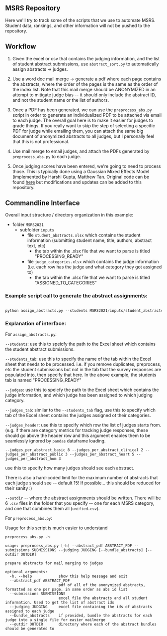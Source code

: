 ## MSRS Repository

Here we'll try to track some of the scripts that we use to automate MSRS. Student data, rankings, and other information will not be pushed to the repository.

## Workflow

1. Given the excel or csv that contains the judging information, and the list of student abstract submissions, use `abstract_sort.py` to automatically assign abstracts -> judges. 

2. Use a word doc mail merge -> generate a pdf where each page contains the abstracts, where the order of the pages is the same as the order of the index list. Note that this mail merge should be ANONYMIZED in an attempt to mitigate judge bias -- it should only include the abstract ID, and not the student name or the list of authors. 

3. Once a PDF has been generated, we can use the `preprocess_abs.py` script in order to generate an individualized PDF to be attached via email to each judge. The overall goal here is to make it easier for judges to grade things. If you really want to skip the step of selecting a specific PDF for judge while emailing them, you can attach the same big document of anonymized abstracts to all judges, but I personally feel that this is not professional. 

4. Use mail merge to email judges, and attach the PDFs generated by `preprocess_abs.py` to each judge. 

5. Once judging scores have been entered, we're going to need to process those. This is typically done using a Gaussian Mixed Effects Model (implemented by Harshi Gupta, Matthew Tan. Original code can be found [here](https://github.com/muon2998/MSRS) but modifications and updates can be added to this repository. 


## Commandline Interface

Overall input structure / directory organization in this example:  
* folder `MSRS2021` 
  * subfolder `inputs`
    * file `student_abstracts.xlsx` which contains the student information (submitting student name, title, authors, abstract text, etc)
      * the tab within the .xlsx file that we want to parse is titled "PROCESSING_READY"
    * file `judge_categories.xlsx` which contains the judge information (i.e. each row has the judge and what category they got assigned to) 
      * the tab within the .xlsx file that we want to parse is titled "ASSIGNED_TO_CATEGORIES"

### Example script call to generate the abstract assignments: 

```python 

python assign_abstracts.py --students MSRS2021/inputs/student_abstracts.xlsx --students_tab "PROCESSING_READY" --judges MSRS2021/inputs/judge_categories.xlsx --judges_tab ASSIGNED_TO_CATEGORIES --judges_header 4 --judges_per_abstract_basic 8 --judges_per_abstract_clinical 2 --judges_per_abstract_public 3 --judges_per_abstract_heart 5 --judges_per_abstract_hom 3 --outdir MSRS2021/abstract_assignments/

```

### Explanation of interface: 


For `assign_abstracts.py`: 

`--students`: use this to speicfy the path to the Excel sheet which contains the student abstract submissions. 

`--students_tab`: use this to specify the name of the tab within the Excel sheet that needs to be processed. i.e. if you remove duplicates, preprocess, etc the student submissions but not in the tab that the survey responses are populated into, then specify that here. In the above example, the students tab is named "PROCESSING_READY"

`--judges`: use this to speicfy the path to the Excel sheet which contains the judge information, and which judge has been assigned to which judging category. 

`--judges_tab`: similar to the `--students_tab` flag, use this to specify which tab of the Excel sheet contains the judges assigned ot their categories. 

`--judges_header`: use this to specify which row the list of judges starts from. (e.g. if there are category metrics for tracking judge responses, these should go above the header row and this argument enables them to be seamlessly ignored by `pandas` dataframe loading. 

```
--judges_per_abstract_basic 8 --judges_per_abstract_clinical 2 --judges_per_abstract_public 3 --judges_per_abstract_heart 5 --judges_per_abstract_hom 3
``` 
use this to specify how many judges should see each abstract. 

There is also a hard-coded limit for the maximum number of abstracts that each judge should see -- default 15! If possible... this should be reduced for their sanity :) 

`--outdir` -- where the abstract assignments should be written. There will be 6 `.csv` files in the folder that you specify -- one for each MSRS category, and one that combines them all (`unified.csv`). 


For `preprocess_abs.py`: 

Usage for this script is much easier to understand 

```console
preprocess_abs.py -h   

usage: preprocess_abs.py [-h] --abstract_pdf ABSTRACT_PDF --submissions SUBMISSIONS --judging JUDGING [--bundle_abstracts] [--outdir OUTDIR]

prepare abstracts for mail merging to judges

optional arguments:
  -h, --help            show this help message and exit
  --abstract_pdf ABSTRACT_PDF
                        pdf of all of the anonymized abstracts, formatted as one per page, in same order as abs id list
  --submissions SUBMISSIONS
                        excel file the abstracts and all student information. Used to get the list of abstract ids
  --judging JUDGING     excel file containing the ids of abstracts assigned to each judge
  --bundle_abstracts    if provided, bundle the abstracts for each judge into a single file for easier mailmerge
  --outdir OUTDIR       directory where each of the abstract bundles should be generated to
```
